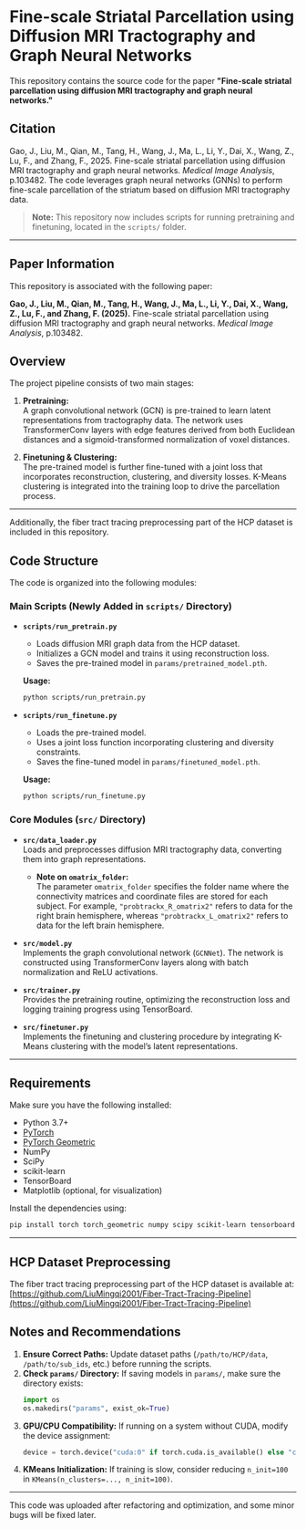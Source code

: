 # Fine-scale Striatal Parcellation using Diffusion MRI Tractography and Graph Neural Networks

This repository contains the source code for the paper **"Fine-scale striatal parcellation using diffusion MRI tractography and graph neural networks."**

## Citation
Gao, J., Liu, M., Qian, M., Tang, H., Wang, J., Ma, L., Li, Y., Dai, X., Wang, Z., Lu, F., and Zhang, F., 2025. Fine-scale striatal parcellation using diffusion MRI tractography and graph neural networks. *Medical Image Analysis*, p.103482. The code leverages graph neural networks (GNNs) to perform fine-scale parcellation of the striatum based on diffusion MRI tractography data.

> **Note:** This repository now includes scripts for running pretraining and finetuning, located in the `scripts/` folder.

---

## Paper Information

This repository is associated with the following paper:

**Gao, J., Liu, M., Qian, M., Tang, H., Wang, J., Ma, L., Li, Y., Dai, X., Wang, Z., Lu, F., and Zhang, F. (2025).** Fine-scale striatal parcellation using diffusion MRI tractography and graph neural networks. *Medical Image Analysis*, p.103482.

## Overview

The project pipeline consists of two main stages:

1. **Pretraining:**  
   A graph convolutional network (GCN) is pre-trained to learn latent representations from tractography data. The network uses TransformerConv layers with edge features derived from both Euclidean distances and a sigmoid-transformed normalization of voxel distances.

2. **Finetuning & Clustering:**  
   The pre-trained model is further fine-tuned with a joint loss that incorporates reconstruction, clustering, and diversity losses. K-Means clustering is integrated into the training loop to drive the parcellation process.

---

Additionally, the fiber tract tracing preprocessing part of the HCP dataset is included in this repository.

## Code Structure

The code is organized into the following modules:

### **Main Scripts (Newly Added in `scripts/` Directory)**

- **`scripts/run_pretrain.py`**  
  - Loads diffusion MRI graph data from the HCP dataset.
  - Initializes a GCN model and trains it using reconstruction loss.
  - Saves the pre-trained model in `params/pretrained_model.pth`.
  
  **Usage:**
  ```bash
  python scripts/run_pretrain.py
  ```

- **`scripts/run_finetune.py`**  
  - Loads the pre-trained model.
  - Uses a joint loss function incorporating clustering and diversity constraints.
  - Saves the fine-tuned model in `params/finetuned_model.pth`.

  **Usage:**
  ```bash
  python scripts/run_finetune.py
  ```

### **Core Modules (`src/` Directory)**

- **`src/data_loader.py`**  
  Loads and preprocesses diffusion MRI tractography data, converting them into graph representations.

  - **Note on `omatrix_folder`:**  
    The parameter `omatrix_folder` specifies the folder name where the connectivity matrices and coordinate files are stored for each subject. For example, `"probtrackx_R_omatrix2"` refers to data for the right brain hemisphere, whereas `"probtrackx_L_omatrix2"` refers to data for the left brain hemisphere.

- **`src/model.py`**  
  Implements the graph convolutional network (`GCNNet`). The network is constructed using TransformerConv layers along with batch normalization and ReLU activations.

- **`src/trainer.py`**  
  Provides the pretraining routine, optimizing the reconstruction loss and logging training progress using TensorBoard.

- **`src/finetuner.py`**  
  Implements the finetuning and clustering procedure by integrating K-Means clustering with the model’s latent representations.

---

## Requirements

Make sure you have the following installed:

- Python 3.7+
- [PyTorch](https://pytorch.org/)
- [PyTorch Geometric](https://pytorch-geometric.readthedocs.io/en/latest/)
- NumPy
- SciPy
- scikit-learn
- TensorBoard
- Matplotlib (optional, for visualization)

Install the dependencies using:

```bash
pip install torch torch_geometric numpy scipy scikit-learn tensorboard matplotlib
```

---

## HCP Dataset Preprocessing
The fiber tract tracing preprocessing part of the HCP dataset is available at: [https://github.com/LiuMingqi2001/Fiber-Tract-Tracing-Pipeline](https://github.com/LiuMingqi2001/Fiber-Tract-Tracing-Pipeline)

## Notes and Recommendations

1. **Ensure Correct Paths:** Update dataset paths (`/path/to/HCP/data`, `/path/to/sub_ids`, etc.) before running the scripts.
2. **Check `params/` Directory:** If saving models in `params/`, make sure the directory exists:
   ```python
   import os
   os.makedirs("params", exist_ok=True)
   ```
3. **GPU/CPU Compatibility:** If running on a system without CUDA, modify the device assignment:
   ```python
   device = torch.device("cuda:0" if torch.cuda.is_available() else "cpu")
   ```
4. **KMeans Initialization:** If training is slow, consider reducing `n_init=100` in `KMeans(n_clusters=..., n_init=100)`.

---

This code was uploaded after refactoring and optimization, and some minor bugs will be fixed later.

